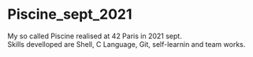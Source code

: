 # Piscine_sept_2021

My so called Piscine realised at 42 Paris in 2021 sept.\
Skills develloped are Shell, C Language, Git, self-learnin and team works.
